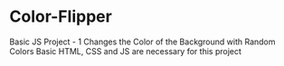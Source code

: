# Color-Flipper
Basic JS Project - 1
Changes the Color of the Background with Random Colors
Basic HTML, CSS and JS are necessary for this project
